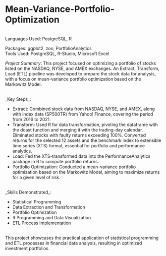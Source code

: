 # Mean-Variance-Portfolio-Optimization

<br />
Languages Used: PostgreSQL, R

<br />

Packages: ggplot2, zoo, PortfolioAnalytics
<br />
Tools Used: PostgreSQL, R-Studio, Microsoft Excel
<br />

_Project Summary_:
This project focused on optimizing a portfolio of stocks listed on the NASDAQ, NYSE, and AMEX exchanges. An Extract, Transform, Load (ETL) pipeline was developed to prepare the stock data for analysis, with a focus on mean-variance portfolio optimization based on the Markowitz Model.

<br />
_Key Steps_:

* Extract: Combined stock data from NASDAQ, NYSE, and AMEX, along with index data (SP500TR) from Yahoo! Finance, covering the period from 2016 to 2021.
* Transform: Used R for data transformation, pivoting the dataframe with the dcast function and merging it with the trading-day calendar. Eliminated stocks with faulty returns exceeding 100%. Converted returns for the selected 12 assets and the benchmark index to extensible time series (XTS) format, essential for portfolio and performance analytics.
* Load: Fed the XTS-transformed data into the PerformanceAnalytics package in R to compute portfolio returns.
* Portfolio Optimization: Conducted a mean-variance portfolio optimization based on the Markowitz Model, aiming to maximize returns for a given level of risk.

<br />
_Skills Demonstrated_:

* Statistical Programming
* Data Extraction and Transformation
* Portfolio Optimization
* R Programming and Data Visualization
* ETL Process Implementation

<br />
This project showcases the practical application of statistical programming and ETL processes in financial data analysis, resulting in optimized investment portfolios.

<br />
